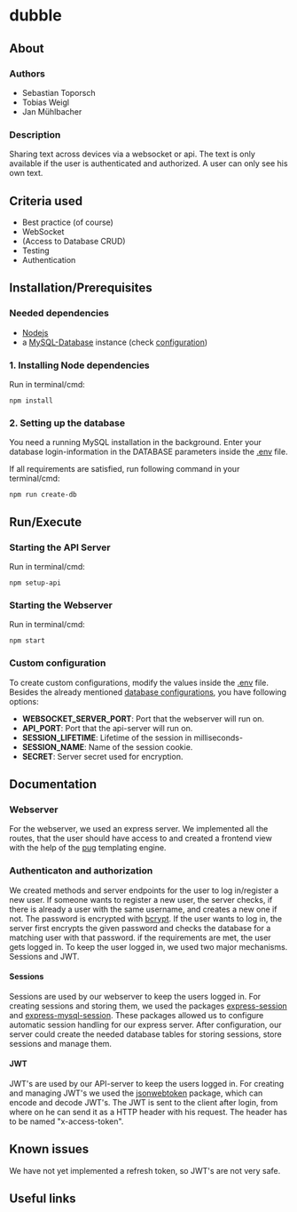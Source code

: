 # dubble

## About
### Authors
- Sebastian Toporsch
- Tobias Weigl
- Jan Mühlbacher

### Description
Sharing text across devices via a websocket or api. The text is only available if the user is authenticated and authorized. A user can only see his own text.

## Criteria used
- Best practice (of course)
- WebSocket
- (Access to Database CRUD)
- Testing
- Authentication

## Installation/Prerequisites
### Needed dependencies
* [Nodejs](https://nodejs.org/en/)
* a [MySQL-Database](https://www.mysql.com/) instance (check [configuration](#2-setting-up-the-database))

### 1. Installing Node dependencies
Run in terminal/cmd:
```bs
npm install
```

### 2. Setting up the database
You need a running MySQL installation in the background.
Enter your database login-information in the DATABASE parameters inside the [.env](config/.env) file.

If all requirements are satisfied, run following command in your terminal/cmd: 
```bs
npm run create-db
```

## Run/Execute
### Starting the API Server
Run in terminal/cmd:
```bs
npm setup-api
```
### Starting the Webserver
Run in terminal/cmd:
```bs
npm start
```

### Custom configuration
To create custom configurations, modify the values inside the [.env](config/.env) file.
Besides the already mentioned [database configurations](#2-setting-up-the-database), you have following options:
* **WEBSOCKET_SERVER_PORT**: Port that the webserver will run on.
* **API_PORT**: Port that the api-server will run on.
* **SESSION_LIFETIME**: Lifetime of the session in milliseconds-
* **SESSION_NAME**: Name of the session cookie.
* **SECRET**: Server secret used for encryption.

## Documentation
### Webserver
For the webserver, we used an express server. We implemented all the routes, that the user should have access to and created a frontend view with the help of the [pug](https://pugjs.org/api/getting-started.html) templating engine.

### Authenticaton and authorization
We created methods and server endpoints for the user to log in/register a new user. If someone wants to register a new user, the server checks, if there is already a user with the same username, and creates a new one if not. The password is encrypted with [bcrypt](https://www.npmjs.com/package/bcrypt). If the user wants to log in, the server first encrypts the given password and checks the database for a matching user with that password. if the requirements are met, the user gets logged in. To keep the user logged in, we used two major mechanisms. Sessions and JWT.
#### Sessions
Sessions are used by our webserver to keep the users logged in. For creating sessions and storing them, we used the packages [express-session](https://www.npmjs.com/package/express-session) and [express-mysql-session](https://www.npmjs.com/package/express-mysql-session). These packages allowed us to configure automatic session handling for our express server. After configuration, our server could create the needed database tables for storing sessions, store sessions and manage them.

#### JWT
JWT's are used by our API-server to keep the users logged in. For creating and managing JWT's we used the [jsonwebtoken](https://www.npmjs.com/package/jsonwebtoken) package, which can encode and decode JWT's. The JWT is sent to the client after login, from where on he can send it as a HTTP header with his request. The header has to be named "x-access-token".

## Known issues
We have not yet implemented a refresh token, so JWT's are not very safe.

## Useful links
